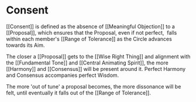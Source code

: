 # Consent

[[Consent]] is defined as the absence of [[Meaningful Objection]] to a [[Proposal]], which ensures that the Proposal, even if not perfect,  falls within each member's [[Range of Tolerance]] as the Circle advances towards its Aim.

The closer a [[Proposal]] gets to the [[Wise Right Thing]] and alignment with the [[Fundamental Tone]] and [[Central Animating Spirit]], the more [[Harmony]] and  [[Consensus]] will be present around it. Perfect Harmony and Consensus accompanies perfect Wisdom. 

The more 'out of tune' a proposal becomes, the more dissonance will be felt, until eventually it falls out of the [[Range of Tolerance]]. 


